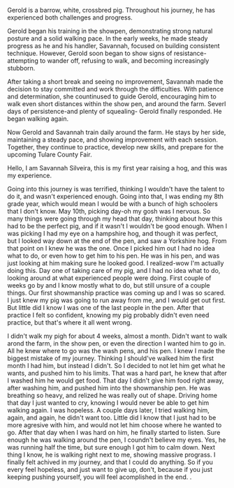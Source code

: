 
Gerold is a barrow, white, crossbred pig. Throughout his journey, he has experienced both challenges and progress.

Gerold began his training in the showpen, demonstrating strong natural posture and a solid walking pace. In the early weeks, he made steady progress as he and his handler, Savannah, focused on building consistent technique. However, Gerold soon began to show signs of resistance-attempting to wander off, refusing to walk, and becoming increasingly stubborn.

After taking a short break and seeing no improvement, Savannah made the decision to stay committed and work through the difficulties. With patience and determination, she countinused to guide Gerold, encouraging him to walk even short distances within the show pen, and around the farm. Severl days of persistence-and plenty of squealing- Gerold finally responded. He began walking again.

Now Gerold and Savannah train daily around the farm. He stays by her side, maintaining a steady pace, and showing improvement with each session. Together, they continue to practice, develop new skills, and prepare for the upcoming Tulare County Fair.


Hello, I am Savannah Silveira, this is my first year raising a hog, and this was my experience.

Going into this journey is was terrified, thinking I wouldn't have the talent to do it, and wasn't experienced enough. Going into that, I was ending my 8th grade year, which would mean I would be with a bunch of high schoolers that I don't know. May 10th, picking day-oh my gosh was I nervous. So many things were going through my head that day, thinking about how this had to be the perfect pig, and if it wasn't I wouldn't be good enough. When I was picking I had my eye on a hampshire hog, and though it was perfect, but I looked way down at the end of the pen, and saw a Yorkshire hog. From that point on I knew he was the one. Once I picked him out I had no idea what to do, or even how to get him to his pen. He was in his pen, and was just looking at him making sure he looked good. I realized-wow I'm actually doing this. Day one of taking care of my pig, and I had no idea what to do, looking around at what experienced people were doing. First couple of weeks go by and I know mostly what to do, but still unsure of a couple things. Our first showmanship practice was coming up and I was so scared. I just knew my pig was going to run away from me, and I would get out first. But little did I know I was one of the last people in the pen. After that practice I felt so confident, knowing my pig probably didn't even need practice, but that's where it all went wrong.

 I didn't walk my pigh for about 4 weeks, almost a month. Didn't want to walk arond the farm, in the show pen, or even the direction I wanted him to go in. All he knew where to go was the wash pens, and his pen. I knew I made the biggest mistake of my journey. Thinking I should've walked him the first month I had him, but instead I didn't. So I decided to not let him get what he wants, and pushed him to his limits. That was a hard part, he knew that after I washed him he would get food. That day I didn't give him food right away, after washing him, and pushed him into the showmanship pen. He was breathing so heavy, and relized he was really out of shape. Driving home that day I just wanted to cry, knowing I would never be able to get him walking again. I was hopeless. A couple days later, I tried walking him, again, and again, he didn't want too. Little did I know that I just had to be more agresive with him, and would not let him choose where he wanted to go. After that day when I was hard on him, he finally started to listen. Sure enough he was walking around the pen, I coundn't believe my eyes. Yes, he was running half the time, but sure enough I got him to calm down. Next thing I know, he is walking right next to me, showing massive prograss. I finally felt achived in my journey, and that I could do anything. So if you every feel hopeless, and just want to give up, don't, because if you just keeping pushing yourself, you will feel acomplished in the end.
. 





















